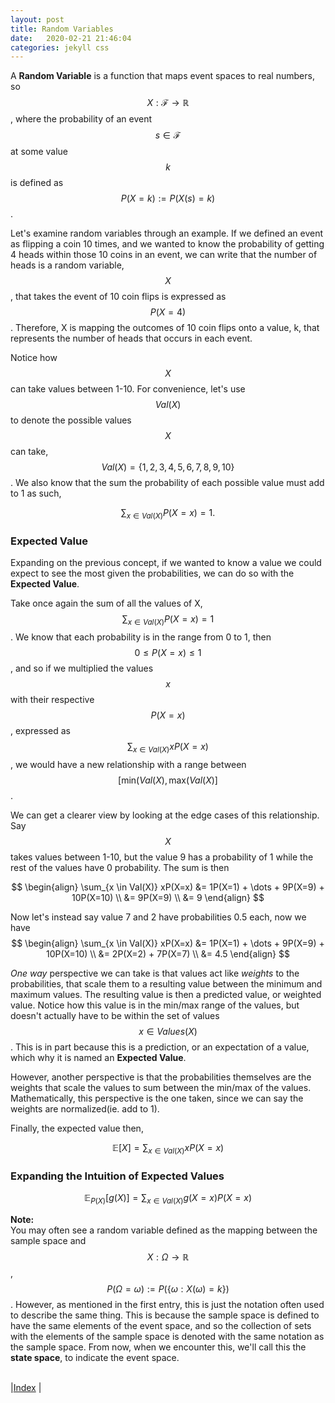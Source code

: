 ```yaml
---
layout: post
title: Random Variables
date:   2020-02-21 21:46:04
categories: jekyll css
---
```



A **Random Variable** is a function that maps event spaces to real numbers, so $$X: \mathcal{F} \rightarrow \mathbb{R}$$, where the probability of an event $$s \in \mathcal{F}$$ at some value $$k$$ is defined as $$P(X=k) := P(X(s)=k)$$. 

Let's examine random variables through an example. If we defined an event as flipping a coin 10 times, and we wanted to know the probability of getting 4 heads within those 10 coins in an event, we can write that the number of heads is a random variable, $$X$$, that takes the event of 10 coin flips is expressed as $$P(X=4)$$. Therefore, X is mapping the outcomes of 10 coin flips onto a value, k, that represents the number of heads that occurs in each event.

Notice how $$X$$ can take values between 1-10. For convenience, let's use $$Val(X)$$ to denote the possible values $$X$$ can take, $$Val(X) = \{ 1,2,3,4,5,6,7,8,9,10 \}$$. We also know that the sum the probability of each possible value must add to 1 as such,

$$
\begin{equation}
    \sum_{x \in Val(X)} P(X=x) = 1.
\end{equation}
$$

### Expected Value

Expanding on the previous concept, if we wanted to know a value we could expect to see the most given the probabilities, we can do so with the **Expected Value**.

Take once again the sum of all the values of X, $$\sum_{x \in Val(X)} P(X=x) = 1$$. We know that each probability is in the range from 0 to 1, then $$0 \leq P(X=x) \leq 1$$, and so if we multiplied the values $$x$$ with their respective $$P(X=x)$$, expressed as $$\sum_{x \in Val(X)} xP(X=x)$$, we would have a new relationship with a range between $$[\text{min}(Val(X), \text{max}(Val(X)]$$. 

We can get a clearer view by looking at the edge cases of this relationship. Say $$X$$ takes values between 1-10, but the value 9 has a probability of 1 while the rest of the values have 0 probability. The sum is then 

$$
\begin{align} 
    \sum_{x \in Val(X)} xP(X=x)
        &= 1P(X=1) + \dots + 9P(X=9) + 10P(X=10) \\
        &= 9P(X=9) \\
        &= 9
\end{align} 
$$

Now let's instead say value 7 and 2 have probabilities 0.5 each, now we have 
$$
\begin{align} 
    \sum_{x \in Val(X)} xP(X=x)
        &= 1P(X=1) + \dots + 9P(X=9) + 10P(X=10) \\
        &= 2P(X=2) + 7P(X=7) \\
        &= 4.5
\end{align} 
$$

*One way* perspective we can take is that values act like *weights* to the probabilities, that scale them to a resulting value between the minimum and maximum values. The resulting value is then a predicted value, or weighted value. Notice how this value is in the min/max range of the values, but doesn't actually have to be within the set of values $$x \in Values(X)$$. This is in part because this is a prediction, or an expectation of a value, which why it is named an **Expected Value**. 

However, another perspective is that the probabilities themselves are the weights that scale the values to sum between the min/max of the values. Mathematically, this perspective is the one taken, since we can say the weights are normalized(ie. add to 1).

Finally, the expected value then,

$$
\begin{equation}
    \mathbb{E}[X] = \sum_{x \in Val(X)} xP(X=x)
\end{equation}
$$

### Expanding the Intuition of Expected Values

$$
\begin{equation}
    \mathbb{E}_{P(X)}[g(X)] = \sum_{x \in Val(X)} g(X=x)P(X=x)
\end{equation}
$$

**Note:** <br>
You may often see a random variable defined as the mapping between the sample space and $$X: \Omega \rightarrow \mathbb{R}$$, $$P(\Omega=\omega) := P(\{ \omega: X(\omega)=k \})$$. However, as mentioned in the first entry, this is just the notation often used to describe the same thing. This is because the sample space is defined to have the same elements of the event space, and so the collection of sets with the elements of the sample space is denoted with the same notation as the sample space. From now, when we encounter this, we'll call this the **state space**, to indicate the event space.
<br><br>


|[Index](../../../) |

